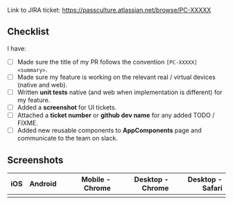 Link to JIRA ticket: https://passculture.atlassian.net/browse/PC-XXXXX

## Checklist

I have:

- [ ] Made sure the title of my PR follows the convention `[PC-XXXXX] <summary>`.
- [ ] Made sure my feature is working on the relevant real / virtual devices (native and web).
- [ ] Written **unit tests** native (and web when implementation is different) for my feature.
- [ ] Added a **screenshot** for UI tickets.
- [ ] Attached a **ticket number** or **github dev name** for any added TODO / FIXME.
- [ ] Added new reusable components to **AppComponents** page and communicate to the team on slack.

## Screenshots

| iOS | Android | Mobile - Chrome | Desktop - Chrome | Desktop - Safari |
| --: | ------: | --------------: | ---------------: | ---------------: |
|     |         |                 |                  |                  |
